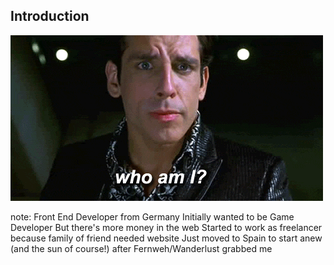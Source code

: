 ## Introduction

![Who am I?](/resources/who-am-i.gif)

note:
    Front End Developer from Germany
    Initially wanted to be Game Developer
    But there's more money in the web
    Started to work as freelancer because family of friend needed website
    Just moved to Spain to start anew (and the sun of course!) after Fernweh/Wanderlust grabbed me
